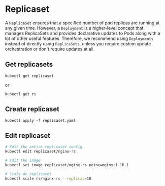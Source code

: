 # Replicaset

A `ReplicaSet` ensures that a specified number of pod replicas are running at any given time. However, a `Deployment` is a higher-level concept that manages ReplicaSets and provides declarative updates to Pods along with a lot of other useful features. Therefore, we recommend using `Deployments` instead of directly using `ReplicaSets`, unless you require custom update orchestration or don't require updates at all.

## Get replicasets

`kubectl get replicaset`

or

`kubectl get rs`

## Create replicaset

`kubectl apply -f replicaset.yaml`

## Edit replicaset

```bash
# Edit the entire replicaset config
kubectl edit replicaset/nginx-rs

# Edit the image
kubectl set image replicaset/nginx-rs nginx=nginx:1.16.1

# Scale de replicaset
kubectl scale rs/nginx-rs --replicas=10
```